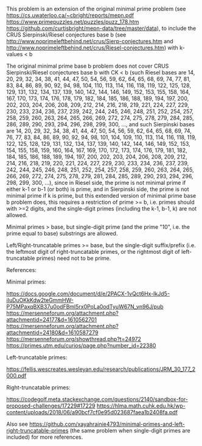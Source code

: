 This problem is an extension of the original minimal prime problem (see https://cs.uwaterloo.ca/~cbright/reports/mepn.pdf https://www.primepuzzles.net/puzzles/puzz_178.htm https://github.com/curtisbright/mepn-data/tree/master/data), to include the CRUS Sierpinski/Riesel conjectures base b (see http://www.noprimeleftbehind.net/crus/Sierp-conjectures.htm and http://www.noprimeleftbehind.net/crus/Riesel-conjectures.htm) with k-values < b

The original minimal prime base b problem does not cover CRUS Sierpinski/Riesel conjectures base b with CK < b (such Riesel bases are 14, 20, 29, 32, 34, 38, 41, 44, 47, 50, 54, 56, 59, 62, 64, 65, 68, 69, 74, 77, 81, 83, 84, 86, 89, 90, 92, 94, 98, 104, 110, 113, 114, 116, 118, 119, 122, 125, 128, 129, 131, 132, 134, 137, 139, 140, 142, 144, 146, 149, 152, 153, 155, 158, 164, 167, 170, 173, 174, 176, 178, 179, 182, 184, 185, 186, 188, 189, 194, 197, 200, 202, 203, 204, 206, 208, 209, 212, 214, 216, 218, 219, 221, 224, 227, 229, 230, 233, 234, 236, 237, 239, 242, 244, 245, 246, 248, 251, 252, 254, 257, 258, 259, 260, 263, 264, 265, 266, 269, 272, 274, 275, 278, 279, 284, 285, 286, 289, 290, 293, 294, 296, 298, 299, 300, ..., and such Sierpinski bases are 14, 20, 29, 32, 34, 38, 41, 44, 47, 50, 54, 56, 59, 62, 64, 65, 68, 69, 74, 76, 77, 83, 84, 86, 89, 90, 92, 94, 98, 101, 104, 109, 110, 113, 114, 116, 118, 119, 122, 125, 128, 129, 131, 132, 134, 137, 139, 140, 142, 144, 146, 149, 152, 153, 154, 155, 158, 159, 160, 164, 167, 169, 170, 172, 173, 174, 176, 179, 181, 182, 184, 185, 186, 188, 189, 194, 197, 200, 202, 203, 204, 206, 208, 209, 212, 214, 216, 218, 219, 220, 221, 224, 227, 229, 230, 233, 234, 236, 237, 239, 242, 244, 245, 246, 248, 251, 252, 254, 257, 258, 259, 260, 263, 264, 265, 266, 269, 272, 274, 275, 278, 279, 281, 284, 285, 289, 290, 293, 294, 296, 298, 299, 300, ...), since in Riesel side, the prime is not minimal prime if either k-1 or b-1 (or both) is prime, and in Sierpinski side, the prime is not minimal prime if k is prime, but this extended version of minimal prime base b problem does, this requires a restriction of prime >= b, i.e. primes should with >=2 digits, and the single-digit primes (including the k-1, b-1, k) are not allowed.

Minimal primes > base, but single-digit prime (and the prime "10", i.e. the prime equal to base) substrings are allowed.

Left/Right-truncatable primes >= base, but the single-digit suffix/prefix (i.e. the leftmost digit of right-truncatable primes, or the rightmost digit of left-truncatable primes) need not to be prime.

References:

Minimal primes:

https://docs.google.com/document/d/e/2PACX-1vQct6Hx-IkJd5-iIuDuOKkKdw2teGmmHW-P75MPaxqBXB37u0odFBml5rx0PoLa0odTyuW67N_vn96J/pub
https://mersenneforum.org/attachment.php?attachmentid=24177&d=1610562701
https://mersenneforum.org/attachment.php?attachmentid=24180&d=1610587279
https://mersenneforum.org/showthread.php?t=24972
https://primes.utm.edu/curios/page.php?number_id=22380

Left-truncatable primes:

https://fellis.wescreates.wesleyan.edu/research/publications/JRM_30_177_2000.pdf

Right-truncatable primes:

https://codegolf.meta.stackexchange.com/questions/2140/sandbox-for-proposed-challenges/17229#17229
https://hlma.math.cuhk.edu.hk/wp-content/uploads/2018/06/a90bcf7cf0e95d023687faea1b2408fa.pdf

Also see https://github.com/xayahrainie4793/minimal-primes-and-left-right-truncatable-primes (the same problem when single-digit primes are included) for more references.
